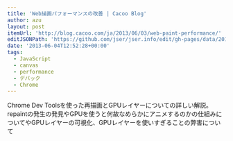 ```yaml
---
title: 'Web描画パフォーマンスの改善 | Cacoo Blog'
author: azu
layout: post
itemUrl: 'http://blog.cacoo.com/ja/2013/06/03/web-paint-performance/'
editJSONPath: 'https://github.com/jser/jser.info/edit/gh-pages/data/2013/06/index.json'
date: '2013-06-04T12:52:28+00:00'
tags:
  - JavaScript
  - canvas
  - performance
  - デバック
  - Chrome
---
```

Chrome Dev Toolsを使った再描画とGPUレイヤーについての詳しい解説。
repaintの発生の発見やGPUを使うと何故なめらかにアニメするのかの仕組みについてやGPUレイヤーの可視化、GPUレイヤーを使いすぎることの弊害について
